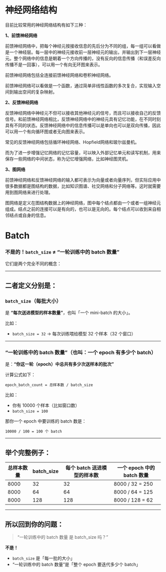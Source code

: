 # 神经网络结构

目前比较常用的神经网络结构有如下三种：

**1、前馈神经网络**

前馈神经网络中，把每个神经元按接收信息的先后分为不同的组，每一组可以看做是一个神经层。每一层中的神经元接收前一层神经元的输出，并输出到下一层神经元。整个网络中的信息是朝着一个方向传播的，没有反向的信息传播（和误差反向传播不是一回事），可以用一个有向无环图来表示。

前馈神经网络包括全连接前馈神经网络和卷积神经网络。

前馈神经网络可以看做是一个函数，通过简单非线性函数的多次复合，实现输入空间到输出空间的复杂映射。

**2、反馈神经网络**

反馈神经网络中神经元不但可以接收其他神经元的信号，而且可以接收自己的反馈信号。和前馈神经网络相比，反馈神经网络中的神经元具有记忆功能，在不同时刻具有不同的状态。反馈神经网络中的信息传播可以是单向也可以是双向传播，因此可以用一个有向循环图或者无向图来表示。

常见的反馈神经网络包括循环神经网络、Hopfield网络和玻尔兹曼机。

而为了进一步增强记忆网络的记忆容量，可以映入外部记忆单元和读写机制，用来保存一些网络的中间状态，称为记忆增强网络，比如神经图灵机。

**3、图网络**

前馈神经网络和反馈神经网络的输入都可表示为向量或者向量序列，但实际应用中很多数据都是图结构的数据，比如知识图谱、社交网络和分子网络等。这时就需要用到图网络来进行处理。

图网络是定义在图结构数据上的神经网络，图中每个结点都由一个或者一组神经元组成。结点之前的连接可以是有向的，也可以是无向的。每个结点可以收到来自相邻结点或自身的信息。

# Batch

### 不是的！`batch_size` ≠ “一轮训练中的 batch 数量”

它们是两个完全不同的概念：

------

## 二者定义分别是：

### `batch_size`（每批大小）

是 **“每次送进模型的样本数量”**，也叫「一个 mini-batch 的大小」。

比如：

- `batch_size = 32` → 每次训练喂给模型 32 个样本（32 个窗口）

------

###  “一轮训练中的 batch 数量”（也叫：一个 epoch 有多少个 batch）

是：**“你这一轮（epoch）中总共有多少次送样本的批次”**

计算公式如下：

```
epoch_batch_count = 总样本数 / batch_size
```

比如：

- 你有 10000 个样本（比如窗口数）
- `batch_size = 100`

那你一个 epoch 中要训练的 batch 数是：

```
10000 / 100 = 100 个 batch
```

------

## 举个完整例子：

| 总样本数量 | batch_size | 每个 batch 送进模型的样本数 | 一个 epoch 中的 batch 数量 |
| ---------- | ---------- | --------------------------- | -------------------------- |
| 8000       | 32         | 32                          | 8000 / 32 = 250            |
| 8000       | 64         | 64                          | 8000 / 64 = 125            |
| 8000       | 128        | 128                         | 8000 / 128 = 62            |

------

## 所以回到你的问题：

> “一轮训练中的 batch 数量 是 batch_size 吗？”

**不是！**

- `batch_size` 是「每一批的大小」
- “一轮训练中的 batch 数量”是「整个 epoch 要迭代多少个 batch」